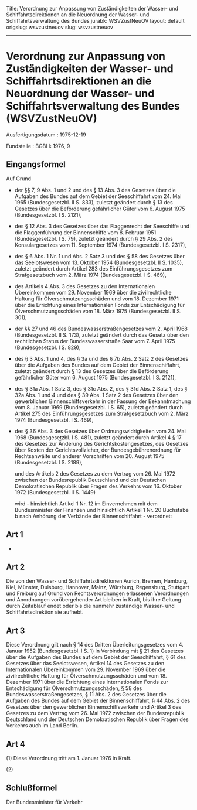 Title: Verordnung zur Anpassung von Zuständigkeiten der Wasser- und Schiffahrtsdirektionen
  an die Neuordnung der Wasser- und Schiffahrtsverwaltung des Bundes
jurabk: WSVZustNeuOV
layout: default
origslug: wsvzustneuov
slug: wsvzustneuov

---

# Verordnung zur Anpassung von Zuständigkeiten der Wasser- und Schiffahrtsdirektionen an die Neuordnung der Wasser- und Schiffahrtsverwaltung des Bundes (WSVZustNeuOV)

Ausfertigungsdatum
:   1975-12-19

Fundstelle
:   BGBl I: 1976, 9



## Eingangsformel

Auf Grund

-   der §§ 7, 9 Abs. 1 und 2 und des § 13 Abs. 3 des Gesetzes über die
    Aufgaben des Bundes auf dem Gebiet der Seeschiffahrt vom 24. Mai 1965
    (Bundesgesetzbl. II S. 833), zuletzt geändert durch § 13 des Gesetzes
    über die Beförderung gefährlicher Güter vom 6. August 1975
    (Bundesgesetzbl. I S. 2121),


-   des § 12 Abs. 3 des Gesetzes über das Flaggenrecht der Seeschiffe und
    die Flaggenführung der Binnenschiffe vom 8. Februar 1951
    (Bundesgesetzbl. I S. 79), zuletzt geändert durch § 29 Abs. 2 des
    Konsulargesetzes vom 11. September 1974 (Bundesgesetzbl. I S. 2317),


-   des § 6 Abs. 1 Nr. 1 und Abs. 2 Satz 3 und des § 58 des Gesetzes über
    das Seelotswesen vom 13. Oktober 1954 (Bundesgesetzbl. II S. 1035),
    zuletzt geändert durch Artikel 283 des Einführungsgesetzes zum
    Strafgesetzbuch vom 2. März 1974 (Bundesgesetzbl. I S. 469),


-   des Artikels 4 Abs. 3 des Gesetzes zu den Internationalen
    Übereinkommen vom 29. November 1969 über die zivilrechtliche Haftung
    für Ölverschmutzungsschäden und vom 18. Dezember 1971 über die
    Errichtung eines Internationalen Fonds zur Entschädigung für
    Ölverschmutzungsschäden vom 18. März 1975 (Bundesgesetzbl. II S. 301),


-   der §§ 27 und 46 des Bundeswasserstraßengesetzes vom 2. April 1968
    (Bundesgesetzbl. II S. 173), zuletzt geändert durch das Gesetz über
    den rechtlichen Status der Bundeswasserstraße Saar vom 7. April 1975
    (Bundesgesetzbl. I S. 829),


-   des § 3 Abs. 1 und 4, des § 3a und des § 7b Abs. 2 Satz 2 des Gesetzes
    über die Aufgaben des Bundes auf dem Gebiet der Binnenschiffahrt,
    zuletzt geändert durch § 13 des Gesetzes über die Beförderung
    gefährlicher Güter vom 6. August 1975 (Bundesgesetzbl. I S. 2121),


-   des § 31a Abs. 1 Satz 3, des § 31c Abs. 2, des § 31d Abs. 2 Satz 1,
    des § 32a Abs. 1 und 4 und des § 39 Abs. 1 Satz 2 des Gesetzes über
    den gewerblichen Binnenschiffsverkehr in der Fassung der
    Bekanntmachung vom 8. Januar 1969 (Bundesgesetzbl. I S. 65), zuletzt
    geändert durch Artikel 275 des Einführungsgesetzes zum Strafgesetzbuch
    vom 2. März 1974 (Bundesgesetzbl. I S. 469),


-   des § 36 Abs. 3 des Gesetzes über Ordnungswidrigkeiten vom 24. Mai
    1968 (Bundesgesetzbl. I S. 481), zuletzt geändert durch Artikel 4 § 17
    des Gesetzes zur Änderung des Gerichtskostengesetzes, des Gesetzes
    über Kosten der Gerichtsvollzieher, der Bundesgebührenordnung für
    Rechtsanwälte und anderer Vorschriften vom 20. August 1975
    (Bundesgesetzbl. I S. 2189),

    und des Artikels 2 des Gesetzes zu dem Vertrag vom 26. Mai 1972
    zwischen der Bundesrepublik Deutschland und der Deutschen
    Demokratischen Republik über Fragen des Verkehrs vom 16. Oktober 1972
    (Bundesgesetzbl. II S. 1449)

    wird - hinsichtlich Artikel 1 Nr. 12 im Einvernehmen mit dem
    Bundesminister der Finanzen und hinsichtlich Artikel 1 Nr. 20
    Buchstabe b nach Anhörung der Verbände der Binnenschiffahrt -
    verordnet:





## Art 1

-


## Art 2

Die von den Wasser- und Schiffahrtsdirektionen Aurich, Bremen,
Hamburg, Kiel, Münster, Duisburg, Hannover, Mainz, Würzburg,
Regensburg, Stuttgart und Freiburg auf Grund von Rechtsverordnungen
erlassenen Verordnungen und Anordnungen vorübergehender Art bleiben in
Kraft, bis ihre Geltung durch Zeitablauf endet oder bis die nunmehr
zuständige Wasser- und Schiffahrtsdirektion sie aufhebt.


## Art 3

Diese Verordnung gilt nach § 14 des Dritten Überleitungsgesetzes vom
4\. Januar 1952 (Bundesgesetzbl. I S. 1) in Verbindung mit § 21 des
Gesetzes über die Aufgaben des Bundes auf dem Gebiet der
Seeschiffahrt, §
61              des Gesetzes über das Seelotswesen, Artikel 14 des
Gesetzes zu den Internationalen Übereinkommen vom 29. November 1969
über die zivilrechtliche Haftung für Ölverschmutzungsschäden und vom
18\. Dezember 1971 über die Errichtung eines Internationalen Fonds zur
Entschädigung für Ölverschmutzungsschäden, § 58 des
Bundeswasserstraßengesetzes, § 11 Abs. 2 des Gesetzes über die
Aufgaben des Bundes auf dem Gebiet der Binnenschiffahrt, § 44 Abs. 2
des Gesetzes über den gewerblichen Binnenschiffsverkehr und Artikel 3
des Gesetzes zu dem Vertrag vom 26. Mai 1972 zwischen der
Bundesrepublik Deutschland und der Deutschen Demokratischen Republik
über Fragen des Verkehrs auch im Land Berlin.


## Art 4

(1) Diese Verordnung tritt am 1. Januar 1976 in Kraft.

(2)


## Schlußformel

Der Bundesminister für Verkehr

